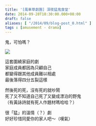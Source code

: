 ```yaml
---
title: '[風車草劇團] 深夜猛鬼食堂'
date: 2014-09-28T18:30:00.000+08:00
draft: false
aliases: [ "/2014/09/blog-post_0.html" ]
tags : [amusement - drama]
---
```


鬼，可怕嗎？  

[![](https://4.bp.blogspot.com/-LMtcYC3aWW0/XE1DiCNlV7I/AAAAAAAAG_k/VBsafugiVAAeB73t8JP6HomUhrqleUYtgCLcBGAs/s640/15375175062_ebc7f5f847_z.jpg)](https://4.bp.blogspot.com/-LMtcYC3aWW0/XE1DiCNlV7I/AAAAAAAAG_k/VBsafugiVAAeB73t8JP6HomUhrqleUYtgCLcBGAs/s1600/15375175062_ebc7f5f847_z.jpg)

這套圍繞家庭的劇  
家庭成員都因為只顧自己  
都變得跟其他成員難以相處  
最後落得四分五裂這樣  
  
然後死的死，沒有死的就吵鬧  
死了又不知道自己死了又變成漂泊的野鬼  
（有黃詠詩就有死人作題材嗎哈哈？）  
  
很「猛」的溫情（？）劇  
好好珍惜同愛你的家人吧～（嘆氣）